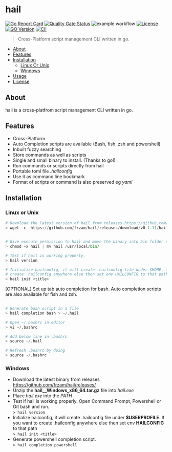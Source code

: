 # hail
[![Go Report Card](https://goreportcard.com/badge/github.com/frzam/hail)](https://goreportcard.com/report/github.com/frzam/hail)
[![Quality Gate Status](https://sonarcloud.io/api/project_badges/measure?project=frzam_hail&metric=alert_status)](https://sonarcloud.io/dashboard?id=frzam_hail)
![example workflow](https://github.com/frzam/hail/actions/workflows/release.yml/badge.svg)
 [![License](https://img.shields.io/badge/License-Apache%202.0-blue.svg)](https://opensource.org/licenses/Apache-2.0)
[![GO Version]( https://img.shields.io/github/go-mod/go-version/frzam/hail
)]( https://img.shields.io/github/go-mod/go-version/frzam/hail
)
 [![CII](https://bestpractices.coreinfrastructure.org/badge_static/72)](https://bestpractices.coreinfrastructure.org/en/projects/5082)
> Cross-Platform script management CLI written in go.

* [About](#about)
* [Features](#features)
* [Installation](#installation)
    * [Linux Or Unix](#linux-or-unix)
    * [Windows](#windows)
*  [Usage](#usage)
*  [License](#license)

## About
hail is a cross-platfrom script management CLI written in go. 

## Features
* Cross-Platform 
* Auto Completion scripts are available (Bash, fish, zsh and powershell)
* Inbuilt fuzzy searching
* Store commands as well as scripts
* Single and small binary to install. (Thanks to go!)
* Run commands or scripts directly from hail
* Portable toml file *.hailconfig*
* Use it as command line bookmark
* Format of scripts or command is also preserved eg *yaml* 

## Installation
### Linux or Unix
```python
# Download the latest version of hail from releases https://github.com/frzam/hail/releases/ and unzip the file
> wget -c  https://github.com/frzam/hail/releases/download/v0.1.11/hail_0.1.11_Linux_x86_64.tar.gz -O - | tar -xz


# Give execute permission to hail and move the binary into bin folder so the it is accessible everywhere.
> chmod +x hail | mv hail /usr/local/bin/

# Test if hail is working properly.
> hail version

# Initialize hailconfig, it will create .hailconfig file under $HOME. If you want to 
# create .hailconfig anywhere else then set env HAILCONFIG to that path.
> hail init <title>
```
[OPTIONAL] Set up tab auto completion for bash. Auto completion scripts are also available for fish and zsh.
```python
    
# Generate bash script in a file
> hail completion bash > ~/.hail

# Open ~/.bashrc in editor
> vi ~/.bashrc

# Add below line in .bashrc
> source ~/.hail

# Refresh .bashrc by doing
> source ~/.bashrc
```
### Windows
* Download the latest binary from releases https://github.com/frzam/hail/releases/ 
* Unzip the **hail__Windows_x86_64.tar.gz** file into *hail.exe*
* Place *hail.exe* into the *PATH*
* Test if hail is working properly. Open Command Prompt, Powershell or Git bash and run.<br>
    ```> hail version```
* Initialize hailconfig, it will create .hailconfig file under **$USERPROFILE**. If you want to create .hailconfig anywhere else then set env **HAILCONFIG** to that path<br>    ```> hail init <title>```
* Generate powershell completion script.<br>
```> hail completion powershell```